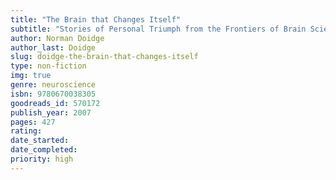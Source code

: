 ```yaml
---
title: "The Brain that Changes Itself"
subtitle: "Stories of Personal Triumph from the Frontiers of Brain Science"
author: Norman Doidge
author_last: Doidge
slug: doidge-the-brain-that-changes-itself
type: non-fiction
img: true
genre: neuroscience
isbn: 9780670038305
goodreads_id: 570172
publish_year: 2007
pages: 427
rating: 
date_started:
date_completed:
priority: high
---
```

